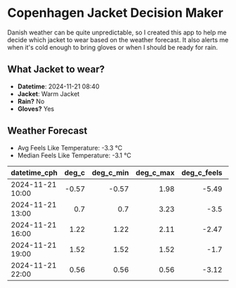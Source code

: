 
# Copenhagen Jacket Decision Maker

Danish weather can be quite unpredictable, so I created this app to help me decide which jacket to wear based on the weather forecast. 
It also alerts me when it's cold enough to bring gloves or when I should be ready for rain.

## What Jacket to wear?

- **Datetime**: 2024-11-21 08:40
- **Jacket**: Warm Jacket
- **Rain?** No
- **Gloves?** Yes

## Weather Forecast
- Avg Feels Like Temperature: -3.3 °C
- Median Feels Like Temperature: -3.1 °C

| datetime_cph     |   deg_c |   deg_c_min |   deg_c_max |   deg_c_feels | weather   | wind   | rain   |
|:-----------------|--------:|------------:|------------:|--------------:|:----------|:-------|:-------|
| 2024-11-21 10:00 |   -0.57 |       -0.57 |        1.98 |         -5.49 | Clear     | Low    | None   |
| 2024-11-21 13:00 |    0.7  |        0.7  |        3.23 |         -3.5  | Clear     | Low    | None   |
| 2024-11-21 16:00 |    1.22 |        1.22 |        2.11 |         -2.47 | Clear     | Low    | None   |
| 2024-11-21 19:00 |    1.52 |        1.52 |        1.52 |         -1.7  | Clouds    | Low    | None   |
| 2024-11-21 22:00 |    0.56 |        0.56 |        0.56 |         -3.12 | Clouds    | Low    | None   |
        